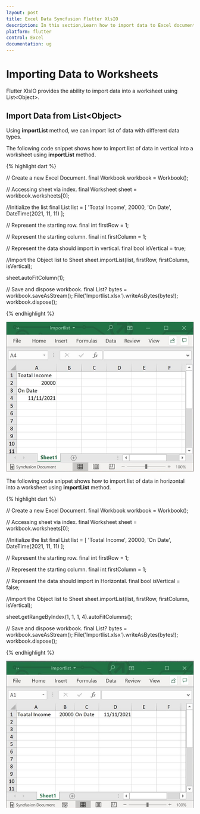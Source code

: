 ```yaml
---
layout: post
title: Excel Data Syncfusion Flutter XlsIO
description: In this section,Learn how to import data to Excel document from objects, Collections, List using Syncfusion Flutter XlsIO.
platform: flutter
control: Excel
documentation: ug
---
```


# Importing Data to Worksheets
Flutter XlsIO provides the ability to import data into a worksheet using List\<Object>.

## Import Data from List\<Object>

Using **importList** method, we can import list of data with different data types.

The following code snippet shows how to import list of data in vertical into a worksheet using **importList** method.

{% highlight dart %}

// Create a new Excel Document.
final Workbook workbook = Workbook();

// Accessing sheet via index.
final Worksheet sheet = workbook.worksheets[0];

//Initialize the list<Object>
final List<Object> list = [
  'Toatal Income',
  20000,
  'On Date',
  DateTime(2021, 11, 11)
];

// Represent the starting row.
final int firstRow = 1;

// Represent the starting column.
final int firstColumn = 1;

// Represent the data should import in vertical.
final bool isVertical = true;

//Import the Object list to Sheet
sheet.importList(list, firstRow, firstColumn, isVertical);

sheet.autoFitColumn(1);

// Save and dispose workbook.
final List<int>? bytes = workbook.saveAsStream();
File('Importlist.xlsx').writeAsBytes(bytes!);
workbook.dispose();

{% endhighlight %}

![importList](images/ImportListV.jpg)

The following code snippet shows how to import list of data in horizontal into a worksheet using **importList** method.

{% highlight dart %}

// Create a new Excel Document.
final Workbook workbook = Workbook();

// Accessing sheet via index.
final Worksheet sheet = workbook.worksheets[0];

//Initialize the list<Object>
final List<Object> list = [
  'Toatal Income',
  20000,
  'On Date',
  DateTime(2021, 11, 11)
];

// Represent the starting row.
final int firstRow = 1;

// Represent the starting column.
final int firstColumn = 1;

// Represent the data should import in Horizontal.
final bool isVertical = false;

//Import the Object list to Sheet
sheet.importList(list, firstRow, firstColumn, isVertical);

sheet.getRangeByIndex(1, 1, 1, 4).autoFitColumns();

// Save and dispose workbook.
final List<int>? bytes = workbook.saveAsStream();
File('Importlist.xlsx').writeAsBytes(bytes!);
workbook.dispose();

{% endhighlight %}

![importList](images/ImportListH.jpg)
